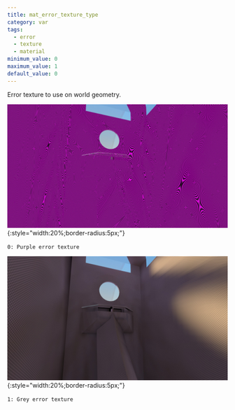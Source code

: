```yaml
---
title: mat_error_texture_type
category: var
tags:
  - error
  - texture
  - material
minimum_value: 0
maximum_value: 1
default_value: 0
---
```


Error texture to use on world geometry.

![purple error](/assets/images/mat_error_texture_type/utopia_replace_bad.jpg){:style="width:20%;border-radius:5px;"}

`0: Purple error texture`

![grey error](/assets/images/mat_error_texture_replace/utopia_replace.jpg){:style="width:20%;border-radius:5px;"}

`1: Grey error texture`